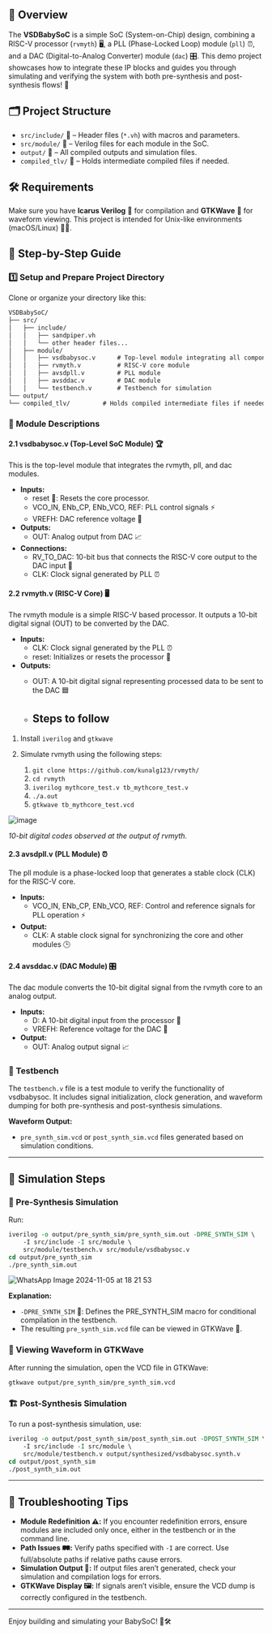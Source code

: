 ## 📝 Overview
The **VSDBabySoC** is a simple SoC (System-on-Chip) design, combining a RISC-V processor (`rvmyth`) 🖥️, a PLL (Phase-Locked Loop) module (`pll`) ⏰, and a DAC (Digital-to-Analog Converter) module (`dac`) 🎛️. This demo project showcases how to integrate these IP blocks and guides you through simulating and verifying the system with both pre-synthesis and post-synthesis flows! 🚦

## 🗂️ Project Structure
- `src/include/` 📁 – Header files (`*.vh`) with macros and parameters.
- `src/module/` 📁 – Verilog files for each module in the SoC.
- `output/` 📁 – All compiled outputs and simulation files.
- `compiled_tlv/` 📁 – Holds intermediate compiled files if needed.

## 🛠️ Requirements
Make sure you have **Icarus Verilog** 🧪 for compilation and **GTKWave** 🌊 for waveform viewing. This project is intended for Unix-like environments (macOS/Linux) 🐧🍎.

## 🚀 Step-by-Step Guide

### 1️⃣ Setup and Prepare Project Directory
Clone or organize your directory like this:
```txt
VSDBabySoC/
├── src/
│   ├── include/
│   │   ├── sandpiper.vh
│   │   └── other header files...
│   ├── module/
│   │   ├── vsdbabysoc.v      # Top-level module integrating all components
│   │   ├── rvmyth.v          # RISC-V core module
│   │   ├── avsdpll.v         # PLL module
│   │   ├── avsddac.v         # DAC module
│   │   └── testbench.v       # Testbench for simulation
└── output/
└── compiled_tlv/         # Holds compiled intermediate files if needed
```

### 🧩 Module Descriptions

#### 2.1 vsdbabysoc.v (Top-Level SoC Module) 🏆
This is the top-level module that integrates the rvmyth, pll, and dac modules.  


- **Inputs:**
  - reset 🔄: Resets the core processor.
  - VCO_IN, ENb_CP, ENb_VCO, REF: PLL control signals ⚡
  - VREFH: DAC reference voltage 🔋
- **Outputs:**
  - OUT: Analog output from DAC 📈
- **Connections:**
  - RV_TO_DAC: 10-bit bus that connects the RISC-V core output to the DAC input 🔗
  - CLK: Clock signal generated by PLL ⏰

#### 2.2 rvmyth.v (RISC-V Core) 🖥️
The rvmyth module is a simple RISC-V based processor. It outputs a 10-bit digital signal (OUT) to be converted by the DAC.  


- **Inputs:**
  - CLK: Clock signal generated by the PLL ⏰
  - reset: Initializes or resets the processor 🔄
- **Outputs:**
  - OUT: A 10-bit digital signal representing processed data to be sent to the DAC 🟦
 
  - ## Steps to follow

1. Install `iverilog` and `gtkwave`
2. Simulate rvmyth using the following steps:

     1. `git clone https://github.com/kunalg123/rvmyth/`
     2. `cd rvmyth`
     3. `iverilog mythcore_test.v tb_mythcore_test.v`
     4. `./a.out`
     5. `gtkwave tb_mythcore_test.vcd`
  
 
![image](https://user-images.githubusercontent.com/82170364/121876882-a6282700-cd27-11eb-9a3d-132172a2aac2.png)


 *10-bit digital codes observed at the output of rvmyth.*

#### 2.3 avsdpll.v (PLL Module) ⏰
The pll module is a phase-locked loop that generates a stable clock (CLK) for the RISC-V core.  


- **Inputs:**
  - VCO_IN, ENb_CP, ENb_VCO, REF: Control and reference signals for PLL operation ⚡
- **Output:**
  - CLK: A stable clock signal for synchronizing the core and other modules 🕒

#### 2.4 avsddac.v (DAC Module) 🎛️
The dac module converts the 10-bit digital signal from the rvmyth core to an analog output.  


- **Inputs:**
  - D: A 10-bit digital input from the processor 🔢
  - VREFH: Reference voltage for the DAC 🔋
- **Output:**
  - OUT: Analog output signal 📈

### 🧪 Testbench
The `testbench.v` file is a test module to verify the functionality of vsdbabysoc. It includes signal initialization, clock generation, and waveform dumping for both pre-synthesis and post-synthesis simulations.

**Waveform Output:**
- `pre_synth_sim.vcd` or `post_synth_sim.vcd` files generated based on simulation conditions.

---

## 🏃 Simulation Steps

### 🔬 Pre-Synthesis Simulation
Run:
```tcl
iverilog -o output/pre_synth_sim/pre_synth_sim.out -DPRE_SYNTH_SIM \
    -I src/include -I src/module \
    src/module/testbench.v src/module/vsdbabysoc.v
cd output/pre_synth_sim
./pre_synth_sim.out
```
![WhatsApp Image 2024-11-05 at 18 21 53](https://github.com/user-attachments/assets/71e2f05c-1688-4016-adf2-3ae8a874b18a)

**Explanation:**
- `-DPRE_SYNTH_SIM` 📢: Defines the PRE_SYNTH_SIM macro for conditional compilation in the testbench.
- The resulting `pre_synth_sim.vcd` file can be viewed in GTKWave 🌊.

### 👀 Viewing Waveform in GTKWave
After running the simulation, open the VCD file in GTKWave:
```
gtkwave output/pre_synth_sim/pre_synth_sim.vcd
```

### 🏗️ Post-Synthesis Simulation
To run a post-synthesis simulation, use:
```tcl
iverilog -o output/post_synth_sim/post_synth_sim.out -DPOST_SYNTH_SIM \
    -I src/include -I src/module \
    src/module/testbench.v output/synthesized/vsdbabysoc.synth.v
cd output/post_synth_sim
./post_synth_sim.out
```

---

## 🦺 Troubleshooting Tips

- **Module Redefinition ⚠️:** If you encounter redefinition errors, ensure modules are included only once, either in the testbench or in the command line.
- **Path Issues 🛤️:** Verify paths specified with `-I` are correct. Use full/absolute paths if relative paths cause errors.
- **Simulation Output 📄:** If output files aren’t generated, check your simulation and compilation logs for errors.
- **GTKWave Display 🖼️:** If signals aren’t visible, ensure the VCD dump is correctly configured in the testbench.

---

Enjoy building and simulating your BabySoC! 🎉🛠️
